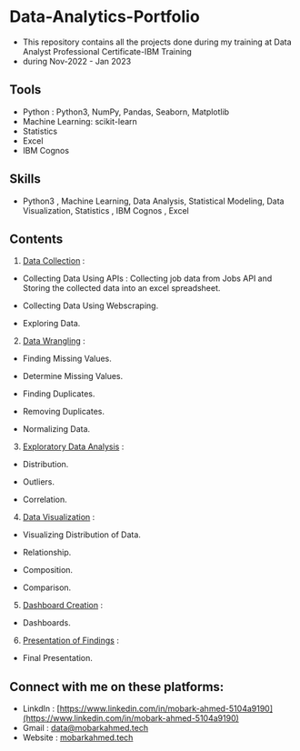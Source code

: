 # Data-Analytics-Portfolio
- This repository contains all the projects done during my training at Data Analyst Professional Certificate-IBM Training 
- during Nov-2022 - Jan 2023
## Tools
- Python : Python3, NumPy, Pandas, Seaborn, Matplotlib
- Machine Learning: scikit-learn
- Statistics
- Excel
- IBM Cognos
## Skills
- Python3 , Machine Learning, Data Analysis, Statistical Modeling, Data Visualization, Statistics , IBM Cognos , Excel
## Contents
1. [Data Collection](https://github.com/MOBARK-AHMED/Mobark-s_portfolio/tree/main/Projects/Data%20Collection) :

- Collecting Data Using APIs : Collecting job data from Jobs API and Storing the collected data into an excel spreadsheet.

- Collecting Data Using Webscraping.
 
- Exploring Data.

2. [Data Wrangling](https://github.com/MOBARK-AHMED/Mobark-s_portfolio/tree/main/Projects/Data%20Wrangling) :

- Finding Missing Values.

- Determine Missing Values.

- Finding Duplicates.

- Removing Duplicates.

- Normalizing Data.

3. [Exploratory Data Analysis](https://github.com/MOBARK-AHMED/Mobark-s_portfolio/tree/main/Projects/Exploratory%20Data%20Analysis) :

- Distribution.

- Outliers.

- Correlation.

4. [Data Visualization]() : 

- Visualizing Distribution of Data.

- Relationship.

- Composition.

- Comparison.

5. [Dashboard Creation](https://github.com/MOBARK-AHMED/Mobark-s_portfolio/tree/main/Projects/Dashboards) :

- Dashboards.

6. [Presentation of Findings](https://github.com/MOBARK-AHMED/Mobark-s_portfolio/tree/main/Projects/Final%20Presentation) :

- Final Presentation.
## Connect with me on these platforms:
- LinkdIn : [https://www.linkedin.com/in/mobark-ahmed-5104a9190](https://www.linkedin.com/in/mobark-ahmed-5104a9190)
- Gmail :  [data@mobarkahmed.tech](mailto:data@mobarkahmed.tech)
- Website : [mobarkahmed.tech](https://www.mobarkahmed.tech)
